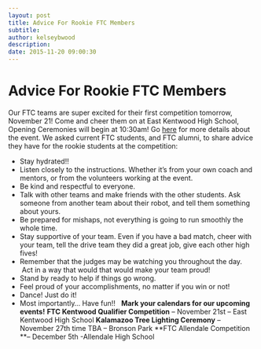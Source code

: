 ```yaml
---
layout: post
title: Advice For Rookie FTC Members
subtitle:
author: kelseybwood
description:
date: 2015-11-20 09:00:30
---
```


# Advice For Rookie FTC Members

Our FTC teams are super excited for their first competition tomorrow, November 21! Come and cheer them on at East Kentwood High School, Opening Ceremonies will begin at 10:30am! Go [here](http://www.firstinmichigan.org/ftc/FTC_2015/west_mi.html) for more details about the event. We asked current FTC students, and FTC alumni, to share advice they have for the rookie students at the competition:

  * Stay hydrated!!  
  * Listen closely to the instructions. Whether it’s from your own coach and mentors, or from the volunteers working at the event.
  * Be kind and respectful to everyone.
  * Talk with other teams and make friends with the other students. Ask someone from another team about their robot, and tell them something about yours.
  * Be prepared for mishaps, not everything is going to run smoothly the whole time.
  * Stay supportive of your team. Even if you have a bad match, cheer with your team, tell the drive team they did a great job, give each other high fives!
  * Remember that the judges may be watching you throughout the day.  Act in a way that would that would make your team proud!
  * Stand by ready to help if things go wrong.
  * Feel proud of your accomplishments, no matter if you win or not!
  * Dance! Just do it!
  * Most importantly… Have fun!!
  **Mark your calendars for our upcoming events!** **FTC Kentwood Qualifier Competition** – November 21st – East Kentwood High School **Kalamazoo Tree Lighting Ceremony** – November 27th time TBA – Bronson Park **FTC Allendale Competition **– December 5th -Allendale High School
